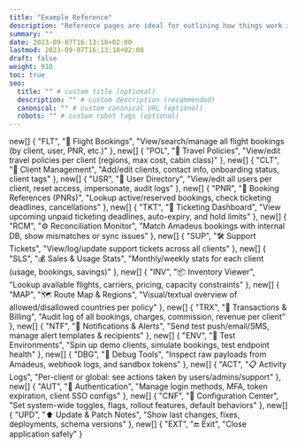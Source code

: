 ```yaml
---
title: "Example Reference"
description: "Reference pages are ideal for outlining how things work in terse and clear terms."
summary: ""
date: 2023-09-07T16:13:18+02:00
lastmod: 2023-09-07T16:13:18+02:00
draft: false
weight: 910
toc: true
seo:
  title: "" # custom title (optional)
  description: "" # custom description (recommended)
  canonical: "" # custom canonical URL (optional)
  robots: "" # custom robot tags (optional)
---
```


new[] { "FLT", "🛫 Flight Bookings", "View/search/manage all flight bookings (by client, user, PNR, etc.)" },
                new[] { "POL", "📜 Travel Policies", "View/edit travel policies per client (regions, max cost, cabin class)" },
                new[] { "CLT", "🏢 Client Management", "Add/edit clients, contact info, onboarding status, client tags" },
                new[] { "USR", "👥 User Directory", "View/edit all users per client, reset access, impersonate, audit logs" },
                new[] { "PNR", "🔖 Booking References (PNRs)", "Lookup active/reserved bookings, check ticketing deadlines, cancellations" },
                new[] { "TKT", "🎫 Ticketing Dashboard", "View upcoming unpaid ticketing deadlines, auto-expiry, and hold limits" },
                new[] { "RCM", "⚙️ Reconciliation Monitor", "Match Amadeus bookings with internal DB, show mismatches or sync issues" },
                new[] { "SUP", "🛠 Support Tickets", "View/log/update support tickets across all clients" },
                new[] { "SLS", "💰 Sales & Usage Stats", "Monthly/weekly stats for each client (usage, bookings, savings)" },
                new[] { "INV", "📦 Inventory Viewer", "Lookup available flights, carriers, pricing, capacity constraints" },
                new[] { "MAP", "🗺️ Route Map & Regions", "Visual/textual overview of allowed/disallowed countries per policy" },
                new[] { "TRX", "📑 Transactions & Billing", "Audit log of all bookings, charges, commission, revenue per client" },
                new[] { "NTF", "📣 Notifications & Alerts", "Send test push/email/SMS, manage alert templates & recipients" },
                new[] { "ENV", "🧪 Test Environments", "Spin up demo clients, simulate bookings, test endpoint health" },
                new[] { "DBG", "🧵 Debug Tools", "Inspect raw payloads from Amadeus, webhook logs, and sandbox tokens" },
                new[] { "ACT", "📋 Activity Logs", "Per-client or global: see actions taken by users/admins/support" },
                new[] { "AUT", "🔐 Authentication", "Manage login methods, MFA, token expiration, client SSO configs" },
                new[] { "CNF", "🧰 Configuration Center", "Set system-wide toggles, flags, rollout features, default behaviors" },
                new[] { "UPD", "⬆️ Update & Patch Notes", "Show last changes, fixes, deployments, schema versions" },
                new[] { "EXT", "🔚 Exit", "Close application safely" }
